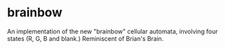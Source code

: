 # brainbow
An implementation of the new "brainbow" cellular automata, involving four states (R, G, B and blank.) Reminiscent of Brian's Brain.
